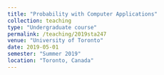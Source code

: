 ```yaml
---
title: "Probability with Computer Applications"
collection: teaching
type: "Undergraduate course"
permalink: /teaching/2019sta247
venue: "University of Toronto"
date: 2019-05-01
semester: "Summer 2019"
location: "Toronto, Canada"
---
```


